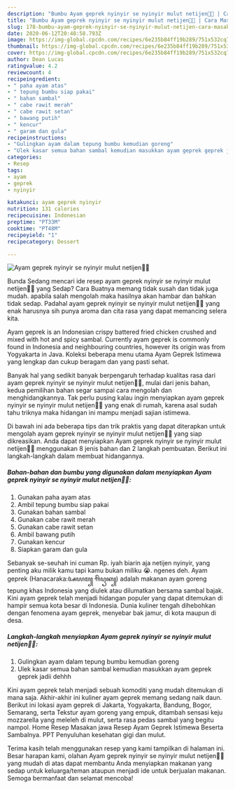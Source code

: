 ```yaml
---
description: "Bumbu Ayam geprek nyinyir se nyinyir mulut netijen🙈😙 | Cara Masak Ayam geprek nyinyir se nyinyir mulut netijen🙈😙 Yang Enak Banget"
title: "Bumbu Ayam geprek nyinyir se nyinyir mulut netijen🙈😙 | Cara Masak Ayam geprek nyinyir se nyinyir mulut netijen🙈😙 Yang Enak Banget"
slug: 178-bumbu-ayam-geprek-nyinyir-se-nyinyir-mulut-netijen-cara-masak-ayam-geprek-nyinyir-se-nyinyir-mulut-netijen-yang-enak-banget
date: 2020-06-12T20:48:58.793Z
image: https://img-global.cpcdn.com/recipes/6e235b84ff19b289/751x532cq70/ayam-geprek-nyinyir-se-nyinyir-mulut-netijen🙈😙-foto-resep-utama.jpg
thumbnail: https://img-global.cpcdn.com/recipes/6e235b84ff19b289/751x532cq70/ayam-geprek-nyinyir-se-nyinyir-mulut-netijen🙈😙-foto-resep-utama.jpg
cover: https://img-global.cpcdn.com/recipes/6e235b84ff19b289/751x532cq70/ayam-geprek-nyinyir-se-nyinyir-mulut-netijen🙈😙-foto-resep-utama.jpg
author: Dean Lucas
ratingvalue: 4.2
reviewcount: 4
recipeingredient:
- " paha ayam atas"
- " tepung bumbu siap pakai"
- " bahan sambal"
- " cabe rawit merah"
- " cabe rawit setan"
- " bawang putih"
- " kencur"
- " garam dan gula"
recipeinstructions:
- "Gulingkan ayam dalam tepung bumbu kemudian goreng"
- "Ulek kasar semua bahan sambal kemudian masukkan ayam geprek geprek jadii dehhh"
categories:
- Resep
tags:
- ayam
- geprek
- nyinyir

katakunci: ayam geprek nyinyir 
nutrition: 131 calories
recipecuisine: Indonesian
preptime: "PT33M"
cooktime: "PT48M"
recipeyield: "1"
recipecategory: Dessert

---
```



![Ayam geprek nyinyir se nyinyir mulut netijen🙈😙](https://img-global.cpcdn.com/recipes/6e235b84ff19b289/751x532cq70/ayam-geprek-nyinyir-se-nyinyir-mulut-netijen🙈😙-foto-resep-utama.jpg)

Bunda Sedang mencari ide resep ayam geprek nyinyir se nyinyir mulut netijen🙈😙 yang Sedap? Cara Buatnya memang tidak susah dan tidak juga mudah. apabila salah mengolah maka hasilnya akan hambar dan bahkan tidak sedap. Padahal ayam geprek nyinyir se nyinyir mulut netijen🙈😙 yang enak harusnya sih punya aroma dan cita rasa yang dapat memancing selera kita.

Ayam geprek is an Indonesian crispy battered fried chicken crushed and mixed with hot and spicy sambal. Currently ayam geprek is commonly found in Indonesia and neighbouring countries, however its origin was from Yogyakarta in Java. Koleksi beberapa menu utama Ayam Geprek Istimewa yang lengkap dan cukup beragam dan yang pasti sehat.

Banyak hal yang sedikit banyak berpengaruh terhadap kualitas rasa dari ayam geprek nyinyir se nyinyir mulut netijen🙈😙, mulai dari jenis bahan, kedua pemilihan bahan segar sampai cara mengolah dan menghidangkannya. Tak perlu pusing kalau ingin menyiapkan ayam geprek nyinyir se nyinyir mulut netijen🙈😙 yang enak di rumah, karena asal sudah tahu triknya maka hidangan ini mampu menjadi sajian istimewa.


Di bawah ini ada beberapa tips dan trik praktis yang dapat diterapkan untuk mengolah ayam geprek nyinyir se nyinyir mulut netijen🙈😙 yang siap dikreasikan. Anda dapat menyiapkan Ayam geprek nyinyir se nyinyir mulut netijen🙈😙 menggunakan 8 jenis bahan dan 2 langkah pembuatan. Berikut ini langkah-langkah dalam membuat hidangannya.

<!--inarticleads1-->

##### Bahan-bahan dan bumbu yang digunakan dalam menyiapkan Ayam geprek nyinyir se nyinyir mulut netijen🙈😙:

1. Gunakan  paha ayam atas
1. Ambil  tepung bumbu siap pakai
1. Gunakan  bahan sambal
1. Gunakan  cabe rawit merah
1. Gunakan  cabe rawit setan
1. Ambil  bawang putih
1. Gunakan  kencur
1. Siapkan  garam dan gula


Sebanyak se-seuhah ini cuman Rp. iyah biarin aja netijen nyinyir, yang penting aku milik kamu tapi kamu bukan miliku 😭. ngenes deh. Ayam geprek (Hanacaraka:ꦄꦪꦩ꧀ ꦒꦼꦥꦽꦏ꧀) adalah makanan ayam goreng tepung khas Indonesia yang diulek atau dilumatkan bersama sambal bajak. Kini ayam geprek telah menjadi hidangan populer yang dapat ditemukan di hampir semua kota besar di Indonesia. Dunia kuliner tengah dihebohkan dengan fenomena ayam geprek, menyebar bak jamur, di kota maupun di desa. 

<!--inarticleads2-->

##### Langkah-langkah menyiapkan Ayam geprek nyinyir se nyinyir mulut netijen🙈😙:

1. Gulingkan ayam dalam tepung bumbu kemudian goreng
1. Ulek kasar semua bahan sambal kemudian masukkan ayam geprek geprek jadii dehhh


Kini ayam geprek telah menjadi sebuah komoditi yang mudah ditemukan di mana saja. Akhir-akhir ini kuliner ayam geprek memang sedang naik daun. Berikut ini lokasi ayam geprek di Jakarta, Yogyakarta, Bandung, Bogor, Semarang, serta Tekstur ayam goreng yang empuk, ditambah sensasi keju mozzarella yang meleleh di mulut, serta rasa pedas sambal yang begitu nampol. Home Resep Masakan jawa Resep Ayam Geprek Istimewa Beserta Sambalnya. PPT Penyuluhan kesehatan gigi dan mulut. 

Terima kasih telah menggunakan resep yang kami tampilkan di halaman ini. Besar harapan kami, olahan Ayam geprek nyinyir se nyinyir mulut netijen🙈😙 yang mudah di atas dapat membantu Anda menyiapkan makanan yang sedap untuk keluarga/teman ataupun menjadi ide untuk berjualan makanan. Semoga bermanfaat dan selamat mencoba!
